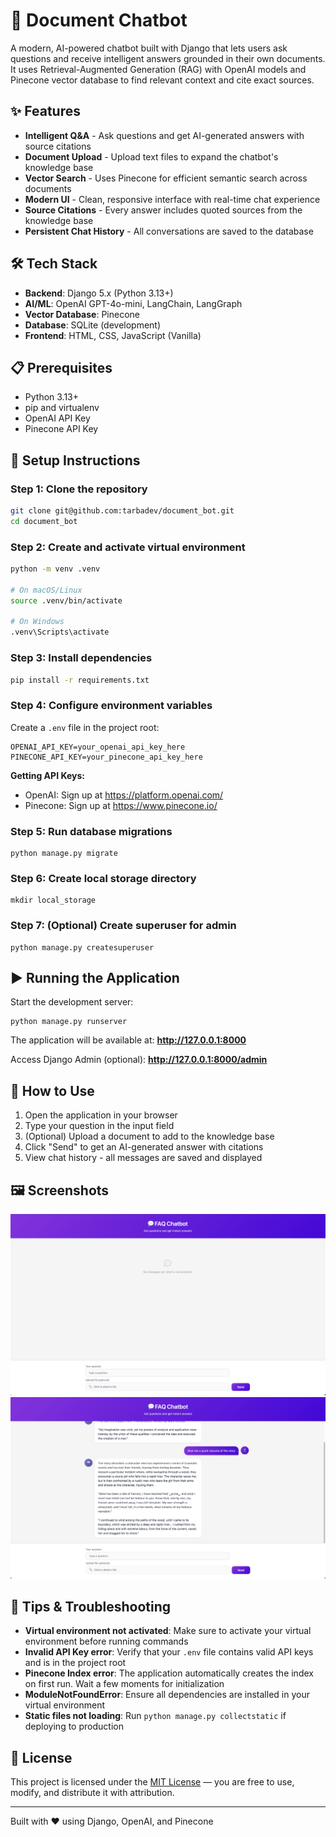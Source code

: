 # 💬 Document Chatbot

A modern, AI-powered chatbot built with Django that lets users ask questions and receive intelligent answers grounded in their own documents. It uses Retrieval-Augmented Generation (RAG) with OpenAI models and Pinecone vector database to find relevant context and cite exact sources.

## ✨ Features

- **Intelligent Q&A** - Ask questions and get AI-generated answers with source citations
- **Document Upload** - Upload text files to expand the chatbot's knowledge base
- **Vector Search** - Uses Pinecone for efficient semantic search across documents
- **Modern UI** - Clean, responsive interface with real-time chat experience
- **Source Citations** - Every answer includes quoted sources from the knowledge base
- **Persistent Chat History** - All conversations are saved to the database

## 🛠️ Tech Stack

- **Backend**: Django 5.x (Python 3.13+)
- **AI/ML**: OpenAI GPT-4o-mini, LangChain, LangGraph
- **Vector Database**: Pinecone
- **Database**: SQLite (development)
- **Frontend**: HTML, CSS, JavaScript (Vanilla)

## 📋 Prerequisites

- Python 3.13+
- pip and virtualenv
- OpenAI API Key
- Pinecone API Key

## 🚀 Setup Instructions

### Step 1: Clone the repository
```bash
git clone git@github.com:tarbadev/document_bot.git
cd document_bot
```
### Step 2: Create and activate virtual environment
```bash
python -m venv .venv

# On macOS/Linux
source .venv/bin/activate

# On Windows
.venv\Scripts\activate
```
### Step 3: Install dependencies
```bash
pip install -r requirements.txt
```


### Step 4: Configure environment variables

Create a `.env` file in the project root:

```
OPENAI_API_KEY=your_openai_api_key_here
PINECONE_API_KEY=your_pinecone_api_key_here
```


**Getting API Keys:**
- OpenAI: Sign up at https://platform.openai.com/
- Pinecone: Sign up at https://www.pinecone.io/

### Step 5: Run database migrations

```shell script
python manage.py migrate
```


### Step 6: Create local storage directory

```shell script
mkdir local_storage
```


### Step 7: (Optional) Create superuser for admin

```shell script
python manage.py createsuperuser
```


## ▶️ Running the Application

Start the development server:

```shell script
python manage.py runserver
```


The application will be available at: **http://127.0.0.1:8000**

Access Django Admin (optional): **http://127.0.0.1:8000/admin**

## 🧭 How to Use

1. Open the application in your browser
2. Type your question in the input field
3. (Optional) Upload a document to add to the knowledge base
4. Click "Send" to get an AI-generated answer with citations
5. View chat history - all messages are saved and displayed

## 🖼️ Screenshots

![Screenshot 1](screenshots/screenshot1.png)
![Screenshot 2](screenshots/screenshot2.jpg)

## 🧪 Tips & Troubleshooting

- **Virtual environment not activated**: Make sure to activate your virtual environment before running commands
- **Invalid API Key error**: Verify that your `.env` file contains valid API keys and is in the project root
- **Pinecone Index error**: The application automatically creates the index on first run. Wait a few moments for initialization
- **ModuleNotFoundError**: Ensure all dependencies are installed in your virtual environment
- **Static files not loading**: Run `python manage.py collectstatic` if deploying to production


## 📝 License

This project is licensed under the [MIT License](./LICENSE) — you are free to use, modify, and distribute it with attribution.

---

Built with ❤️ using Django, OpenAI, and Pinecone
